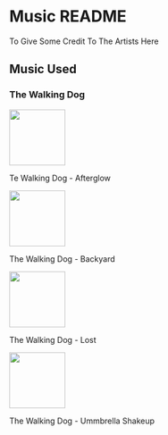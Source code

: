 # Music README

To Give Some Credit To The Artists Here

## Music Used

### The Walking Dog

<img src="https://i1.sndcdn.com/artworks-vAx9HPvk5QPfl1yQ-v9BmoQ-t500x500.jpg" width="100" height="100">

Te Walking Dog - Afterglow

<img src="https://i1.sndcdn.com/artworks-XaVscAyYlyfhoVtg-ZK5OsA-t500x500.jpg" width="100" height="100">

The Walking Dog - Backyard

<img src="https://i1.sndcdn.com/artworks-0DucGh6VyYS4Ak8P-r6F93Q-t500x500.jpg" width="100" height="100">

The Walking Dog - Lost

<img src="https://i1.sndcdn.com/artworks-Ib25ueVabf4cR0ay-zUyJyQ-t500x500.jpg" width="100" height="100">

The Walking Dog - Ummbrella Shakeup
